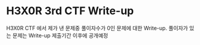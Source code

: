 # H3X0R 3rd CTF Write-up
H3X0R CTF 에서 제가 낸 문제중 풀이자수가 0인 문제에 대한 Write-up.
풀이자가 있는 문제는 Write-up 제출기간 이후에 공개예정
